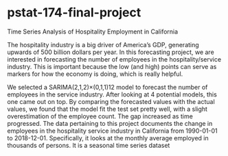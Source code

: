 # pstat-174-final-project
Time Series Analysis of Hospitality Employment in California

The hospitality industry is a big driver of America’s GDP, generating upwards of 500 billion dollars per year.
In this forecasting project, we are interested in forecasting the number of employees in the hospitality/service
industry. This is important because the low (and high) points can serve as markers for how the economy is
doing, which is really helpful.
 
We selected a SARIMA(2,1,2)×(0,1,1)12
model to forecast the number of employees in the service industry. After looking at 4 potential models, this
one came out on top. By comparing the forecasted values with the actual values, we found that the model
fit the test set pretty well, with a slight overestimation of the employee count. The gap increased as time
progressed. The data pertaining to this project documents the change in employees in the hospitality service industry in
California from 1990-01-01 to 2018-12-01. Specifically, it looks at the monthly average employed in thousands
of persons. It is a seasonal time series dataset
